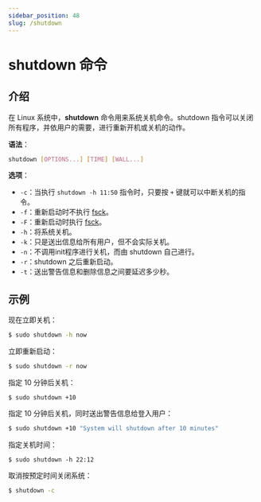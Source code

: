 ```yaml
---
sidebar_position: 48
slug: /shutdown
---
```


# shutdown 命令



## 介绍

在 Linux 系统中，**shutdown** 命令用来系统关机命令。shutdown 指令可以关闭所有程序，并依用户的需要，进行重新开机或关机的动作。

**语法**：

```bash
shutdown [OPTIONS...] [TIME] [WALL...]
```

**选项**：

- `-c`：当执行 `shutdown -h 11:50` 指令时，只要按 `+` 键就可以中断关机的指令。
- `-f`：重新启动时不执行 [fsck](/linux-command/fsck)。
- `-F`：重新启动时执行 [fsck](/linux-command/fsck)。
- `-h`：将系统关机。
- `-k`：只是送出信息给所有用户，但不会实际关机。
- `-n`：不调用init程序进行关机，而由 shutdown 自己进行。
- `-r`：shutdown 之后重新启动。
- `-t`：送出警告信息和删除信息之间要延迟多少秒。



## 示例

现在立即关机：

```bash
$ sudo shutdown -h now
```

立即重新启动：

```bash
$ sudo shutdown -r now
```

指定 10 分钟后关机：

```shell
$ sudo shutdown +10
```

指定 10 分钟后关机，同时送出警告信息给登入用户：

```bash
$ sudo shutdown +10 "System will shutdown after 10 minutes"
```

指定关机时间：

```shell
$ sudo shutdown -h 22:12
```

取消按预定时间关闭系统：

```bash
$ shutdown -c
```

